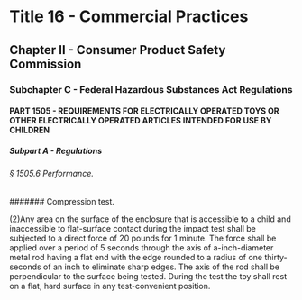 
# Title 16 - Commercial Practices
## Chapter II - Consumer Product Safety Commission
### Subchapter C - Federal Hazardous Substances Act Regulations
#### PART 1505 - REQUIREMENTS FOR ELECTRICALLY OPERATED TOYS OR OTHER ELECTRICALLY OPERATED ARTICLES INTENDED FOR USE BY CHILDREN
##### Subpart A - Regulations
###### § 1505.6 Performance.
####### Compression test.

(2)Any area on the surface of the enclosure that is accessible to a child and inaccessible to flat-surface contact during the impact test shall be subjected to a direct force of 20 pounds for 1 minute. The force shall be applied over a period of 5 seconds through the axis of a-inch-diameter metal rod having a flat end with the edge rounded to a radius of one thirty-seconds of an inch to eliminate sharp edges. The axis of the rod shall be perpendicular to the surface being tested. During the test the toy shall rest on a flat, hard surface in any test-convenient position.
